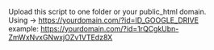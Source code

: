 Upload this script to one folder or your public_html domain.<br/>
Using -> https://yourdomain.com/?id=ID_GOOGLE_DRIVE<br/>
example: https://yourdomain.com/?id=1rQCgkUbn-ZmWxNvxGNwxjOZv1VTEdz8X<br/>
